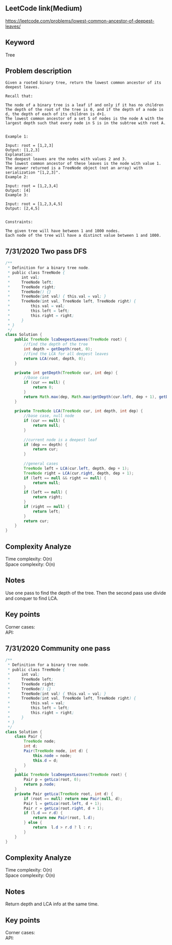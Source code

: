 ## LeetCode link(Medium)
https://leetcode.com/problems/lowest-common-ancestor-of-deepest-leaves/

## Keyword
Tree

## Problem description
```
Given a rooted binary tree, return the lowest common ancestor of its deepest leaves.

Recall that:

The node of a binary tree is a leaf if and only if it has no children
The depth of the root of the tree is 0, and if the depth of a node is d, the depth of each of its children is d+1.
The lowest common ancestor of a set S of nodes is the node A with the largest depth such that every node in S is in the subtree with root A.
 

Example 1:

Input: root = [1,2,3]
Output: [1,2,3]
Explanation: 
The deepest leaves are the nodes with values 2 and 3.
The lowest common ancestor of these leaves is the node with value 1.
The answer returned is a TreeNode object (not an array) with serialization "[1,2,3]".
Example 2:

Input: root = [1,2,3,4]
Output: [4]
Example 3:

Input: root = [1,2,3,4,5]
Output: [2,4,5]
 

Constraints:

The given tree will have between 1 and 1000 nodes.
Each node of the tree will have a distinct value between 1 and 1000.
```
## 7/31/2020 Two pass DFS

```java
/**
 * Definition for a binary tree node.
 * public class TreeNode {
 *     int val;
 *     TreeNode left;
 *     TreeNode right;
 *     TreeNode() {}
 *     TreeNode(int val) { this.val = val; }
 *     TreeNode(int val, TreeNode left, TreeNode right) {
 *         this.val = val;
 *         this.left = left;
 *         this.right = right;
 *     }
 * }
 */
class Solution {
    public TreeNode lcaDeepestLeaves(TreeNode root) {
        //find the depth of the tree
        int depth = getDepth(root, 0);
        //find the LCA for all deepest leaves
        return LCA(root, depth, 0);
    }
    
    private int getDepth(TreeNode cur, int dep) {
        //base case
        if (cur == null) {
            return 0;
        }
        return Math.max(dep, Math.max(getDepth(cur.left, dep + 1), getDepth(cur.right, dep + 1)));
    }
    
    private TreeNode LCA(TreeNode cur, int depth, int dep) {
        //base case, null node
        if (cur == null) {
            return null;
        }
        
        //current node is a deepest leaf
        if (dep == depth) {
            return cur;
        }
        
        //general cases
        TreeNode left = LCA(cur.left, depth, dep + 1);
        TreeNode right = LCA(cur.right, depth, dep + 1);
        if (left == null && right == null) {
            return null;
        }
        if (left == null) {
            return right;
        }
        if (right == null) {
            return left;
        }
        return cur;
    }
}
```

## Complexity Analyze
Time complexity: O(n) \
Space complexity: O(n)

## Notes
Use one pass to find the depth of the tree. Then the second pass use divide and conquer to find LCA.


## Key points
Corner cases: \
API:

## 7/31/2020 Community one pass

```java
/**
 * Definition for a binary tree node.
 * public class TreeNode {
 *     int val;
 *     TreeNode left;
 *     TreeNode right;
 *     TreeNode() {}
 *     TreeNode(int val) { this.val = val; }
 *     TreeNode(int val, TreeNode left, TreeNode right) {
 *         this.val = val;
 *         this.left = left;
 *         this.right = right;
 *     }
 * }
 */
class Solution {
    class Pair {
        TreeNode node;
        int d;
        Pair(TreeNode node, int d) {
            this.node = node;
            this.d = d;
        }
    }
    public TreeNode lcaDeepestLeaves(TreeNode root) {
        Pair p = getLca(root, 0);
        return p.node;
    }
    private Pair getLca(TreeNode root, int d) {
        if (root == null) return new Pair(null, d);
        Pair l = getLca(root.left, d + 1);
        Pair r = getLca(root.right, d + 1);
        if (l.d == r.d) {
            return new Pair(root, l.d);
        } else {
            return  l.d > r.d ? l : r;
        }
    }
}
```

## Complexity Analyze
Time complexity: O(n) \
Space complexity: O(n)

## Notes
Return depth and LCA info at the same time.


## Key points
Corner cases: \
API: